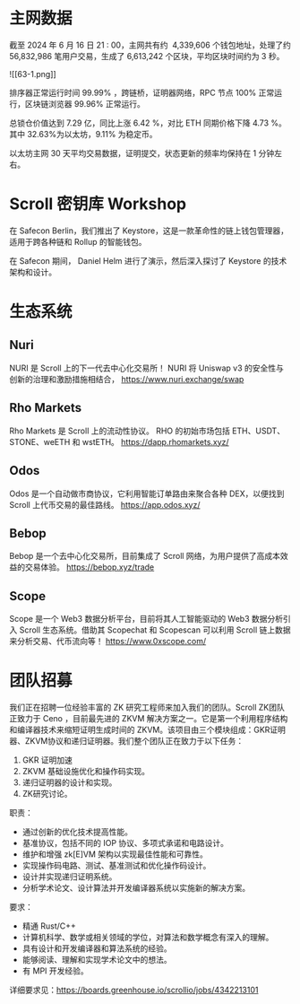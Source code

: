 
# 主网数据

截至 2024 年 6 月 16 日 21 : 00，主网共有约  4,339,606 个钱包地址，处理了约  56,832,986 笔用户交易，生成了 6,613,242 个区块，平均区块时间约为 3 秒。

![[63-1.png]]

排序器正常运行时间 99.99% ，跨链桥，证明器网络，RPC 节点 100% 正常运行，区块链浏览器 99.96% 正常运行。

总锁仓价值达到 7.29 亿，同比上涨 6.42 %，对比 ETH 同期价格下降 4.73 %。其中 32.63%为以太坊，9.11% 为稳定币。

以太坊主网 30 天平均交易数据，证明提交，状态更新的频率均保持在 1 分钟左右。

# Scroll 密钥库 Workshop 

在 Safecon Berlin，我们推出了 Keystore，这是一款革命性的链上钱包管理器，适用于跨各种链和 Rollup 的智能钱包。

在 Safecon 期间， Daniel Helm 进行了演示，然后深入探讨了 Keystore 的技术架构和设计。


# 生态系统
## Nuri
NURI 是 Scroll 上的下一代去中心化交易所！ NURI 将 Uniswap v3 的安全性与创新的治理和激励措施相结合，
https://www.nuri.exchange/swap

## Rho Markets

Rho Markets 是 Scroll 上的流动性协议。 RHO 的初始市场包括 ETH、USDT、STONE、weETH 和 wstETH。
https://dapp.rhomarkets.xyz/

## Odos

Odos 是一个自动做市商协议，它利用智能订单路由来聚合各种 DEX，以便找到 Scroll 上代币交易的最佳路线。
https://app.odos.xyz/

## Bebop

Bebop 是一个去中心化交易所，目前集成了 Scroll 网络，为用户提供了高成本效益的交易体验。
https://bebop.xyz/trade

## Scope

Scope 是一个 Web3 数据分析平台，目前将其人工智能驱动的 Web3 数据分析引入 Scroll 生态系统。借助其 Scopechat 和 Scopescan 可以利用 Scroll 链上数据来分析交易、代币流向等！
https://www.0xscope.com/


# 团队招募

我们正在招聘一位经验丰富的 ZK 研究工程师来加入我们的团队。Scroll ZK团队正致力于 Ceno ，目前最先进的 ZKVM 解决方案之一。它是第一个利用程序结构和编译器技术来缩短证明生成时间的 ZKVM。该项目由三个模块组成：GKR证明器、ZKVM协议和递归证明器。我们整个团队正在致力于以下任务：

1. GKR 证明加速
2. ZKVM 基础设施优化和操作码实现。
3. 递归证明器的设计和实现。
4. ZK研究讨论。

职责：
- 通过创新的优化技术提高性能。
- 基准协议，包括不同的 IOP 协议、多项式承诺和电路设计。
- 维护和增强 zk[E]VM 架构以实现最佳性能和可靠性。
- 实现操作码电路、测试、基准测试和优化操作码设计。
- 设计并实现递归证明系统。
- 分析学术论文、设计算法并开发编译器系统以实施新的解决方案。

要求：
- 精通 Rust/C++
- 计算机科学、数学或相关领域的学位，对算法和数学概念有深入的理解。
- 具有设计和开发编译器和算法系统的经验。
- 能够阅读、理解和实现学术论文中的想法。
- 有 MPI 开发经验。

详细要求见：https://boards.greenhouse.io/scrollio/jobs/4342213101